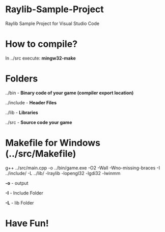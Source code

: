 # **Raylib-Sample-Project**

Raylib Sample Project for Visual Studio Code

# How to compile?

In ../src execute: **mingw32-make**

# **Folders**

../bin - **Binary code of your game (compiler export location)**

../include - **Header Files**

../lib - **Libraries**

../src - **Source code your game**

# **Makefile for Windows** (../src/Makefile)

g++ ../src/main.cpp -o ../bin/game.exe -O2 -Wall -Wno-missing-braces -I ../include/ -L ../lib/ -lraylib -lopengl32 -lgdi32 -lwinmm

**-o** - output

**-I** - Include Folder

**-L** - lib Folder

# Have Fun!
